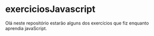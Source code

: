 # exerciciosJavascript

Olá neste repositório estarão alguns dos exercícios que fiz enquanto aprendia javaScript.
